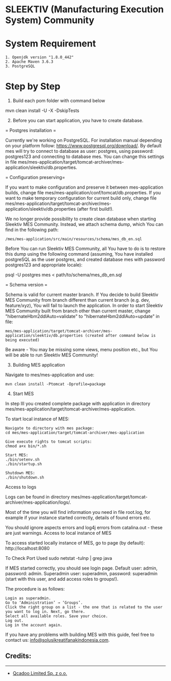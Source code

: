 # SLEEKTIV (Manufacturing Execution System) Community
# System Requirement 

    1. Openjdk version "1.8.0_442"
    2. Apache Maven 3.6.3
    3. PostgreSQL

# Step by Step 

1. Build each pom folder with command below

mvn clean install -U -X -DskipTests

2. Before you can start application, you have to create database.

= Postgres installation =


Currently we're working on PostgreSQL. For installation manual depending on your platform follow: https://www.postgresql.org/download/.
By default mes will try to connect to database as user: postgres, using password: postgres123 and connecting to database mes. You can change this settings in file mes/mes-application/target/tomcat-archiver/mes-application/sleektiv/db.properties. 

= Configuration preserving=


If you want to make configuration and preserve it between mes-application builds, change file mes/mes-application/conf/tomcat/db.properties. 
If you want to make temporary configuration for current build only, change file mes/mes-application/target/tomcat-archiver/mes-application/sleektiv/db.properties (after first build!).

We no longer provide possibility to create clean database when starting Sleektiv MES Community. Instead, we attach schema dump, which You can find in the following path: 

    /mes/mes-application/src/main/resources/schema/mes_db_en.sql

Before You can run Sleektiv MES Community, all You have to do is to restore this dump using the following command (assuming, You have installed postgreSQL as the user postgres, and created database mes with password postgres123 and appropriate locale):

psql -U postgres mes < path/to/schema/mes_db_en.sql


= Schema version =


Schema is valid for current master branch. If You decide to build Sleektiv MES Community from branch different than current branch (e.g. dev, feature/xyz), You will fail to launch the application. In order to start Sleektiv MES Community built from branch other than current master, change "hibernateHbm2ddlAuto=validate" to "hibernateHbm2ddlAuto=update" in file:

    mes/mes-application/target/tomcat-archiver/mes-application/sleektiv/db.properties (created after command below is being executed)


Be aware - You may be missing some views, menu position etc., but You will be able to run Sleektiv MES Community!

3. Building MES application

Navigate to mes/mes-application and use:

    mvn clean install -Ptomcat -Dprofile=package

4. Start MES

In step III you created complete package with application in directory mes/mes-application/target/tomcat-archiver/mes-application.

To start local instance of MES:

    Navigate to directory with mes package:
    cd mes/mes-application/target/tomcat-archiver/mes-application

    Give execute rights to tomcat scripts:
    chmod a+x bin/*.sh

    Start MES:
    ./bin/setenv.sh
    ./bin/startup.sh

    Shutdown MES: 
    ./bin/shutdown.sh

Access to logs

Logs can be found in directory mes/mes-application/target/tomcat-archiver/mes-application/logs/.

Most of the time you will find information you need in file root.log, for example if your instance started correctly, details of found errors etc.

You should ignore aspects errors and log4j errors from catalina.out - these are just warnings.
Access to local instance of MES

To access started locally instance of MES, go to page (by default):
    http://localhost:8080

To Check Port Used
    sudo netstat -tulnp | grep java

If MES started correctly, you should see login page. Default user: admin, password: admin. Superadmin user: superadmin, password: superadmin (start with this user, and add access roles to groups!).

The procedure is as follows:

    Login as superadmin.
    Go to ‘Administration’ → ‘Groups’.
    Click the right group on a list - the one that is related to the user you want to log in. Next, go there.
    Select all available roles. Save your choice.
    Log out.
    Log in the account again.

If you have any problems with building MES with this guide, feel free to contact us: info@solusikreatifanakindonesia.com.

## Credits:
----
- [Qcadoo Limited Sp. z o.o.]([https://www.qcadoo.com/])
